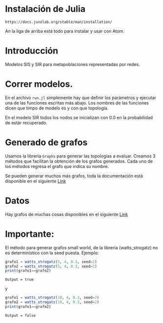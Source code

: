 # Instalación de Julia

`https://docs.junolab.org/stable/man/installation/`

An la liga de arriba está todo para instalar y usar con Atom.

# Introducción

Modelos SIS y SIR para metapoblaciones representadas por redes.

# Correr modelos.
En el archivo `run.jl` simplemente hay que definir los parámetros y ejecutar una de las funciones
escritas más abajo. Los nombres de las funciones dicen que timpo de modelo es
y con que topología.

En el modelo SIR todos los nodos se inicializan con 0.0 en la probabilidad de
estár recuperado.


# Generado de grafos
Usamos la librería `Graphs` para generar las topologías a evaluar. Creamos
3 métodos que facilitan la obtención de los grafos generados. Cada
uno de los métodos regresa el grafo que indica su nombre.

Se pueden generar muchos más grafos, toda la documentación está disponible en
el siguiente [Link](https://juliagraphs.org/Graphs.jl/stable/generators/#All-Generators)

# Datos

Hay grafos de muchas cosas disponibles en el siguiente [Link](https://snap.stanford.edu/data/index.html)


# Importante:

El método para generar grafos small world, de la libreria (watts_strogatz) no es
determinístico con la seed puesta. Ejemplo:
 ```julia
 grafo1 = watts_strogatz(5, 4, 0.3, seed=2)
 grafo2 = watts_strogatz(5, 4, 0.3, seed=2)
 print(grafo1==grafo2)
 ```
 ```
 Output = true
 ```
 y
 ```julia
 grafo1 = watts_strogatz(10, 4, 0.3, seed=2)
 grafo2 = watts_strogatz(10, 4, 0.3, seed=2)
 print(grafo1==grafo2)
 ```
 ```
 Output = false
 ```
